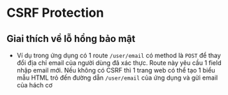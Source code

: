 # CSRF Protection

## Gỉai thích về lỗ hổng bảo mật 
- Ví dụ trong ứng dụng có 1 route `/user/email` có method là `POST` để thay đổi địa chỉ email của người dùng đã xác thực. Route này yêu cầu 1 field nhập email mới. Nếu không có CSRF thì 1 trang web có thể tạo 1 biểu mẫu HTML trỏ đến đường dẫn `/user/email` của ứng dụng và gửi email của hách cơ 
